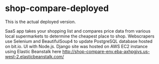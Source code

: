 # shop-compare-deployed
This is the actual deployed version.

SaaS app takes your shopping list and compares price data from various local supermarkets to determine the cheapest place to shop.
Webscrapers use Selenium and BeautifulSoup4 to update PostgreSQL database hosted on bit.io. UI with Node.js.
Django site was hosted on AWS EC2 instance using Elastic Beanstalk here http://shop-compare-env.eba-axhpgjvs.us-west-2.elasticbeanstalk.com/
